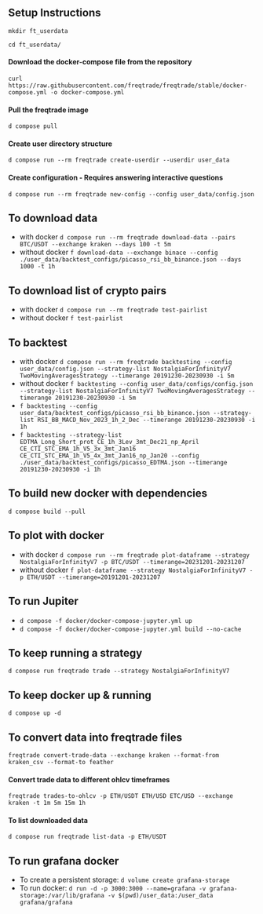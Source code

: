 ## Setup Instructions
```mkdir ft_userdata```

```cd ft_userdata/```

#### Download the docker-compose file from the repository
```curl https://raw.githubusercontent.com/freqtrade/freqtrade/stable/docker-compose.yml -o docker-compose.yml```

#### Pull the freqtrade image
```d compose pull```

#### Create user directory structure
```d compose run --rm freqtrade create-userdir --userdir user_data```

#### Create configuration - Requires answering interactive questions
```d compose run --rm freqtrade new-config --config user_data/config.json```


## To download data
* with docker ```d compose run --rm freqtrade download-data --pairs BTC/USDT --exchange kraken --days 100 -t 5m```
* without docker ```f download-data --exchange binace --config ./user_data/backtest_configs/picasso_rsi_bb_binance.json --days 1000 -t 1h```

## To download list of crypto pairs
* with docker ```d compose run --rm freqtrade test-pairlist```
* without docker ```f test-pairlist```

## To backtest
* with docker ```d compose run --rm freqtrade backtesting --config user_data/config.json --strategy-list NostalgiaForInfinityV7 TwoMovingAveragesStrategy --timerange 20191230-20230930 -i 5m```
* without docker ```f backtesting --config user_data/configs/config.json --strategy-list NostalgiaForInfinityV7 TwoMovingAveragesStrategy --timerange 20191230-20230930 -i 5m```
* ```f backtesting --config user_data/backtest_configs/picasso_rsi_bb_binance.json --strategy-list RSI_BB_MACD_Nov_2023_1h_2_Dec --timerange 20191230-20230930 -i 1h```
* ```f backtesting --strategy-list EDTMA_Long_Short_prot_CE_1h_3Lev_3mt_Dec21_np_April CE_CTI_STC_EMA_1h_V5_3x_3mt_Jan16 CE_CTI_STC_EMA_1h_V5_4x_3mt_Jan16_np_Jan20 --config ./user_data/backtest_configs/picasso_EDTMA.json --timerange 20191230-20230930 -i 1h```

## To build new docker with dependencies
```d compose build --pull```

## To plot with docker
* with docker ```d compose run --rm freqtrade plot-dataframe --strategy NostalgiaForInfinityV7 -p BTC/USDT --timerange=20231201-20231207```
* without docker ```f plot-dataframe --strategy NostalgiaForInfinityV7 -p ETH/USDT --timerange=20191201-20231207```

## To run Jupiter
* ```d compose -f docker/docker-compose-jupyter.yml up```
* ```d compose -f docker/docker-compose-jupyter.yml build --no-cache```

## To keep running a strategy
```d compose run freqtrade trade --strategy NostalgiaForInfinityV7```

## To keep docker up & running
```d compose up -d```

## To convert data into freqtrade files
```freqtrade convert-trade-data --exchange kraken --format-from kraken_csv --format-to feather```
#### Convert trade data to different ohlcv timeframes
```freqtrade trades-to-ohlcv -p ETH/USDT ETH/USD ETC/USD --exchange kraken -t 1m 5m 15m 1h```
#### To list downloaded data
```d compose run freqtrade list-data -p ETH/USDT```

## To run grafana docker
* To create a persistent storage: ```d volume create grafana-storage```
* To run docker: ```d run -d -p 3000:3000 --name=grafana -v grafana-storage:/var/lib/grafana -v $(pwd)/user_data:/user_data grafana/grafana```
